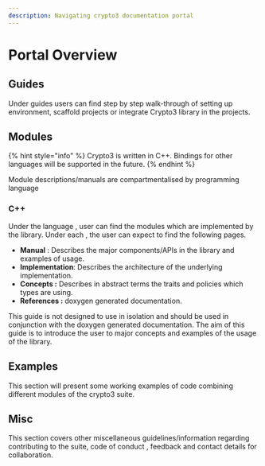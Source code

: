 ```yaml
---
description: Navigating crypto3 documentation portal
---
```


# Portal Overview

## Guides

Under guides users can find step by step walk-through of setting up environment, scaffold projects or integrate Crypto3 library in the projects.

## Modules

{% hint style="info" %}
Crypto3 is written in C++. Bindings for other languages will be supported in the future.
{% endhint %}

Module descriptions/manuals are compartmentalised by programming language

### C++

Under the language , user can find the modules which are implemented by the library. Under each , the user can expect to find the following pages.

* **Manual** : Describes the major components/APIs in the library and examples of usage.
* **Implementation**: Describes the architecture of the underlying implementation.
* **Concepts :** Describes in abstract terms the traits and policies which types are using.
* **References :** doxygen generated documentation.

This guide is not designed to use in isolation and should be used in conjunction with the doxygen generated documentation. The aim of this guide is to introduce the user to major concepts and examples of the usage of the library.

## Examples

This section will present some working examples of code combining different modules of the crypto3 suite.

## Misc

This section covers other miscellaneous guidelines/information regarding contributing to the suite, code of conduct , feedback and contact details for collaboration.

